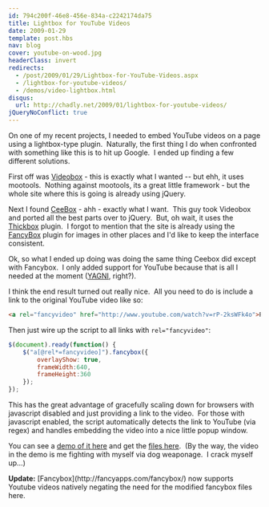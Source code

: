 ```yaml
---
id: 794c200f-46e8-456e-834a-c2242174da75
title: Lightbox for YouTube Videos
date: 2009-01-29
template: post.hbs
nav: blog
cover: youtube-on-wood.jpg
headerClass: invert
redirects:
  - /post/2009/01/29/Lightbox-for-YouTube-Videos.aspx
  - /lightbox-for-youtube-videos/
  - /demos/video-lightbox.html
disqus:
  url: http://chadly.net/2009/01/lightbox-for-youtube-videos/
jQueryNoConflict: true
---
```


On one of my recent projects, I needed to embed YouTube videos on a page using a lightbox-type plugin.  Naturally, the first thing I do when confronted with something like this is to hit up Google.  I ended up finding a few different solutions.

First off was [Videobox](http://videobox-lb.sourceforge.net/) - this is exactly what I wanted -- but ehh, it uses mootools.  Nothing against mootools, its a great little framework - but the whole site where this is going is already using jQuery.

Next I found [CeeBox](http://catcubed.com/2008/12/23/ceebox-a-thickboxvideobox-mashup/) - ahh - exactly what I want.  This guy took Videobox and ported all the best parts over to jQuery.  But, oh wait, it uses the [Thickbox](http://jquery.com/demo/thickbox/) plugin.  I forgot to mention that the site is already using the [FancyBox](http://fancyapps.com/fancybox/) plugin for images in other places and I'd like to keep the interface consistent.

Ok, so what I ended up doing was doing the same thing Ceebox did except with Fancybox.  I only added support for YouTube because that is all I needed at the moment ([YAGNI](http://en.wikipedia.org/wiki/You_Ain%27t_Gonna_Need_It), right?).

I think the end result turned out really nice.  All you need to do is include a link to the original YouTube video like so:

```html
<a rel="fancyvideo" href="http://www.youtube.com/watch?v=rP-2ksWFk4o">Pop me up</a>
```

Then just wire up the script to all links with `rel="fancyvideo"`:

```javascript
$(document).ready(function() {
    $("a[@rel*=fancyvideo]").fancybox({
        overlayShow: true,
        frameWidth:640,
        frameHeight:360
    });
});
```

This has the great advantage of gracefully scaling down for browsers with javascript disabled and just providing a link to the video.  For those with javascript enabled, the script automatically detects the link to YouTube (via regex) and handles embedding the video into a nice little popup window.

You can see a <a href="http://www.youtube.com/watch?v=rP-2ksWFk4o" rel="fancyvideo">demo of it here</a> and get the [files here](fancybox-with-video.zip).  (By the way, the video in the demo is me fighting with myself via dog weaponage.  I crack myself up…)

<div class="alert alert-warning">
	<strong>Update:</strong>
	[Fancybox](http://fancyapps.com/fancybox/) now supports Youtube videos natively negating the need for the modified fancybox files here.
</div>

<script type="text/javascript" src="scripts/jquery-1.2.6.min.js"></script>
<script type="text/javascript" src="scripts/jquery.pngFix.pack.js"></script>
<script type="text/javascript" src="scripts/jquery.fancybox-1.0.0.js"></script>
<script type="text/javascript" src="scripts/swfobject.js"></script>
<link rel="stylesheet" type="text/css" href="scripts/fancybox/fancy.css"/>

<script type="text/javascript">
    $(document).ready(function() {
        $("a[@rel*=fancyvideo]").fancybox({
            overlayShow: true,
            frameWidth:640,
            frameHeight:360
        });
    });
</script>
